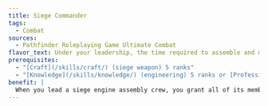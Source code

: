 ```yaml
---
title: Siege Commander
tags:
  - Combat
sources:
  - Pathfinder Roleplaying Game Ultimate Combat
flavor_text: Under your leadership, the time required to assemble and move a siege engine is greatly reduced.
prerequisites:
  - "[Craft](/skills/craft/) (siege weapon) 5 ranks"
  - "[Knowledge](/skills/knowledge/) (engineering) 5 ranks or [Profession](/skills/profession/) (siege engineer) 1 rank"
benefit: |
  When you lead a siege engine assembly crew, you grant all of its members a +4 competence bonus on checks to assemble or move the weapon. You also halve the time required to assemble a siege engine.
---
```



